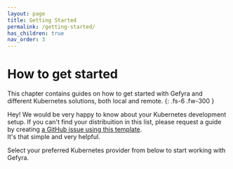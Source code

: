```yaml
---
layout: page
title: Getting Started
permalink: /getting-started/
has_children: true
nav_order: 3
---
```

# How to get started
This chapter contains guides on how to get started with Gefyra and
different Kubernetes solutions, both local and remote.
{: .fs-6 .fw-300 }


Hey! We would be very happy to know about your Kubernetes development setup. If you can't find your distribuition in this
list, please request a guide by creating [a GitHub issue using this template](https://github.com/gefyrahq/gefyra/issues/new?assignees=&labels=enhancement&template=guide-request.md&title=%5BGuide+request%5D%3A+).  
It's that simple and very helpful.  

Select your preferred Kubernetes provider from below to start working with Gefyra.

